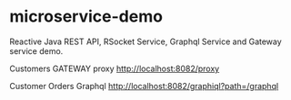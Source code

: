 # microservice-demo
Reactive Java REST API, RSocket Service, Graphql Service and Gateway service demo. 

Customers GATEWAY proxy [http://localhost:8082/proxy](http://localhost:8082/proxy)

Customer Orders Graphql [http://localhost:8082/graphiql?path=/graphql](http://localhost:8082/graphiql?path=/graphql)